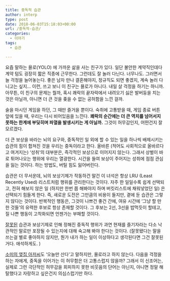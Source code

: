 ```yaml
---
title: 중독적 습관
author: interp
type: post
date: 2018-06-03T15:18:03+00:00
url: /중독적-습관/
categories:
  - 이야기
tags:
  - 습관

---
```

요즘 말하는 욜로(YOLO) 에 가까운 삶을 사는 친구가 있다. 일단 불안한 계약직인데다 계약 텀도 굉장히 짧은 직종에 근무한다. 그런데도 잘 놀러 다닌다. 너무나도. 그러면서 늘 걱정을 늘어놓는다. 좋은 남자 만나 결혼해야지, 정규직도 되면 좋겠지, 계속 놀러 다니고는 싶지&#8230; 이런, 쓰고 보니 이 친구는 욜로가 아니다. 내일 살 걱정을 하기는 하니까. 아무튼, 이 친구의 문제는 뭘까, 혹시 쾌락의 끝자락에서 내려오기 싫은 발버둥을 치는 것은 아닐까, 아니면 더 큰 것을 좆을 수 없는 공허함을 느낀 걸까.

술을 마시던 게임을 하던, 그 때만 즐거을 뿐이다. 숙취에 고통받을 때, 게임 종료 버튼 앞에 있을 때, 우리는 다시 비어있음을 느낀다. **쾌락의 순간에는 더 큰 역치를 넘어서지 못하는 한계에 부딪히며 파열을 발생시키는 게 아닐까.** 그것이 허무감인지, 어떤건지 잘 모르겠다.

더 큰 보상을 바라는 뇌의 요구와, 중독적인 일 외에 할 수 있는 일을 하나씩 배제시키는 습관의 힘이 합쳐진 것을 우리는 중독이라고 한다. 올바른 (적어도 사회적으로 올바르다고 여겨지는) &#8216;성취&#8217;의 대부분은, 즉각적인 보상으로 이어지지 않는다. 그래서 상벌이 바로 튀어나오는 행위에 우리는 열광한다. 시간을 들여 보상이 주어지는 성취에 점점 관심을 잃는 것이다. 하는 방법도, 버틸 힘도 잃어버린다.

습관은 더 무서운데, 뇌의 보상기제가 작동하건 말건 이 녀석은 항상 LRU (Least Recently Used) 리스트처럼 행위를 관리한다는 것이다. 자주 한 일일수록 쉽게 선택되고, 전혀 해보지 않은 일 (하지만 한번 쯤 해봐야지 하며 버킷리스트에 채워넣었던 일) 은 선택되기 힘들게 한다. 즉, 새로운 도전은 그만큼의 비용이 들지만, 곁에 둔 습관은 그렇지 않다는 것이다. 반복적인 행동은, 그것이 나쁘건 좋건 간에, 여유 시간에 &#8216;그냥 할 만한 것들&#8217;의 유력한 후보로 항상 존재할 것이다. 그 후보는 2선, 3선을 밥먹듯이 할테고, 질 나쁜 행동이 고착화되면 언젠가는 부패할 것이다.

<span style="text-decoration: underline;">잘못된</span> 습관과 보상기제로 인해 정해진 중독적 행위가 과연 현재를 즐기자라는 다소 낙관적인 말로만 포장될 수 있는지에 대해 숙고해 봐야 한다는 것이다. (잘못됐다는 말을 쓰는걸 별로 좋아하지 않지만, 뭔가 내가 하는 일이 이상하다고 생각된다면 그건 잘못된 거다. 애석하게도. )

[소미의 옆집 아저씨][1]도 &#8216;오늘만 산다&#8217;고 말하지만, 욜로라고 하지 않는다. 다음을 걱정을 하는 자에게, 중독을 이어가는 이 허무함은 더 고통스럽지 않을까? 그래서 이 신조어는, 실제로 그런 극단적인 허무감을 회피하지 못한 비웃음의 단어는 아닌지, 아니면 정말 해탈했다고 자랑하고 싶은건지 의심스럽기만 하다.

 [1]: https://movie.naver.com/movie/bi/mi/basic.nhn?code=71509